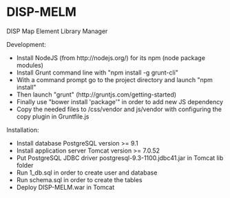 DISP-MELM
=========

DISP Map Element Library Manager

Development:

<ul>
<li>Install NodeJS (from http://nodejs.org/) for its npm (node package modules)</li>
<li>Install Grunt command line with "npm install -g grunt-cli"</li>
<li>With a command prompt go to the project directory and launch "npm install"</li>
<li>Then launch "grunt" (http://gruntjs.com/getting-started)</li>
<li>Finally use "bower install 'package'" in order to add new JS dependency</li>
<li>Copy the needed files to /css/vendor and js/vendor with configuring the copy plugin in Gruntfile.js</li>
</ul>

Installation:

<ul>
<li>Install database PostgreSQL version >= 9.1</li>
<li>Install application server Tomcat version >= 7.0.52</li>
<li>Put PostgreSQL JDBC driver postgresql-9.3-1100.jdbc41.jar in Tomcat lib folder</li>
<li>Run 1_db.sql in order to create user and database</li>
<li>Run schema.sql in order to create the tables</li>
<li>Deploy DISP-MELM.war in Tomcat</li>
</ul>
